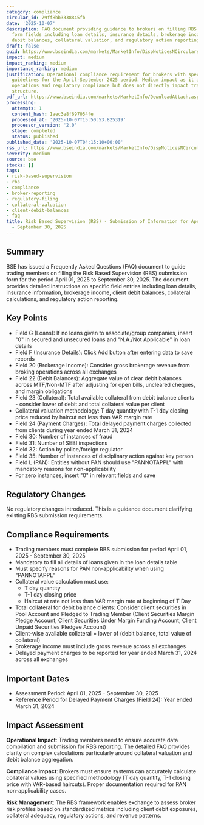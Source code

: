 ```yaml
---
category: compliance
circular_id: 79ff8bb3338845fb
date: '2025-10-07'
description: FAQ document providing guidance to brokers on filling RBS submission
  form fields including loan details, insurance details, brokerage income, client
  debit balances, collateral valuation, and regulatory action reporting.
draft: false
guid: https://www.bseindia.com/markets/MarketInfo/DispNoticesNCirculars.aspx?Noticeid={D75AAE39-1007-4442-8A6A-65E7524C26D6}&noticeno=20251007-1&dt=10/07/2025&icount=1&totcount=76&flag=0
impact: medium
impact_ranking: medium
importance_ranking: medium
justification: Operational compliance requirement for brokers with specific reporting
  guidelines for the April-September 2025 period. Medium impact as it affects broker
  operations and regulatory compliance but does not directly impact trading or market
  structure.
pdf_url: https://www.bseindia.com/markets/MarketInfo/DownloadAttach.aspx?id=20251007-1&attachedId=26767ccc-4ffe-4320-a475-10aabd03563f
processing:
  attempts: 1
  content_hash: 1aec3e8f697054fe
  processed_at: '2025-10-07T15:50:53.825319'
  processor_version: '2.0'
  stage: completed
  status: published
published_date: '2025-10-07T04:15:10+00:00'
rss_url: https://www.bseindia.com/markets/MarketInfo/DispNoticesNCirculars.aspx?Noticeid={D75AAE39-1007-4442-8A6A-65E7524C26D6}&noticeno=20251007-1&dt=10/07/2025&icount=1&totcount=76&flag=0
severity: medium
source: bse
stocks: []
tags:
- risk-based-supervision
- rbs
- compliance
- broker-reporting
- regulatory-filing
- collateral-valuation
- client-debit-balances
- faq
title: Risk Based Supervision (RBS) - Submission of Information for April 01, 2025
  - September 30, 2025
---
```


## Summary

BSE has issued a Frequently Asked Questions (FAQ) document to guide trading members on filling the Risk Based Supervision (RBS) submission form for the period April 01, 2025 to September 30, 2025. The document provides detailed instructions on specific field entries including loan details, insurance information, brokerage income, client debit balances, collateral calculations, and regulatory action reporting.

## Key Points

- Field G (Loans): If no loans given to associate/group companies, insert "0" in secured and unsecured loans and "N.A./Not Applicable" in loan details
- Field F (Insurance Details): Click Add button after entering data to save records
- Field 20 (Brokerage Income): Consider gross brokerage revenue from broking operations across all exchanges
- Field 22 (Debit Balances): Aggregate value of clear debit balances across MTF/Non-MTF after adjusting for open bills, uncleared cheques, and margin obligations
- Field 23 (Collateral): Total available collateral from debit balance clients - consider lower of debit and total collateral value per client
- Collateral valuation methodology: T day quantity with T-1 day closing price reduced by haircut not less than VAR margin rate
- Field 24 (Payment Charges): Total delayed payment charges collected from clients during year ended March 31, 2024
- Field 30: Number of instances of fraud
- Field 31: Number of SEBI inspections
- Field 32: Action by police/foreign regulator
- Field 35: Number of instances of disciplinary action against key person
- Field L (PAN): Entities without PAN should use "PANNOTAPPL" with mandatory reasons for non-applicability
- For zero instances, insert "0" in relevant fields and save

## Regulatory Changes

No regulatory changes introduced. This is a guidance document clarifying existing RBS submission requirements.

## Compliance Requirements

- Trading members must complete RBS submission for period April 01, 2025 - September 30, 2025
- Mandatory to fill all details of loans given in the loan details table
- Must specify reasons for PAN non-applicability when using "PANNOTAPPL"
- Collateral value calculation must use:
  - T day quantity
  - T-1 day closing price
  - Haircut at rate not less than VAR margin rate at beginning of T Day
- Total collateral for debit balance clients: Consider client securities in Pool Account and Pledged to Trading Member (Client Securities Margin Pledge Account, Client Securities Under Margin Funding Account, Client Unpaid Securities Pledgee Account)
- Client-wise available collateral = lower of (debit balance, total value of collateral)
- Brokerage income must include gross revenue across all exchanges
- Delayed payment charges to be reported for year ended March 31, 2024 across all exchanges

## Important Dates

- Assessment Period: April 01, 2025 - September 30, 2025
- Reference Period for Delayed Payment Charges (Field 24): Year ended March 31, 2024

## Impact Assessment

**Operational Impact**: Trading members need to ensure accurate data compilation and submission for RBS reporting. The detailed FAQ provides clarity on complex calculations particularly around collateral valuation and debit balance aggregation.

**Compliance Impact**: Brokers must ensure systems can accurately calculate collateral values using specified methodology (T day quantity, T-1 closing price with VAR-based haircuts). Proper documentation required for PAN non-applicability cases.

**Risk Management**: The RBS framework enables exchange to assess broker risk profiles based on standardized metrics including client debit exposures, collateral adequacy, regulatory actions, and revenue patterns.